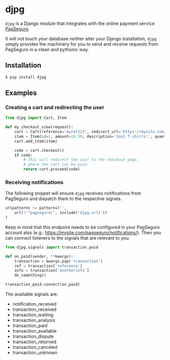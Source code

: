 # djpg

`djpg` is a Django module that integrates with the online payment service [PagSeguro](https://pagseguro.uol.com.br/).

It will not touch your database neither alter your Django installation, `djpg` simply provides the machinery for you to send and receive requests from PagSeguro in a clean and pythonic way.


## Installation

```bash
$ pip install djpg
```


## Examples

### Creating a cart and redirecting the user

```python
from djpg import Cart, Item

def my_checkout_view(request):
	cart = Cart(reference='myref123', redirect_url='https://mysite.com/')
	item = Item(id=1, amount=19.50, description='Cool T-shirts!', quantity=2)
	cart.add_item(item)

	code = cart.checkout()
	if code:
		# This will redirect the user to the checkout page,
		# where the cart can be paid.
		return cart.proceed(code)
```

### Receiving notifications

The following snippet will ensure `djpg` receives notifications from PagSeguro and dispatch them to the respective signals.

```python
urlpatterns += patterns('',
	url(r'^pagseguro/', include('djpg.urls'))
)
```

Keep in mind that this endpoint needs to be configured in your PagSeguro account also (e.g.: https://mysite.com/pagseguro/notifications/).
Then you can connect listeners to the signals that are relevant to you.

```python
from djpg.signals import transaction_paid

def on_paid(sender, **kwargs):
	transaction = kwargs.pop('transaction')
	ref = transaction['reference']
	info = transaction['anotherinfo']
	do_something()

transaction_paid.connect(on_paid)
```

The available signals are:
- notification_received
- transaction_received
- transaction_waiting
- transaction_analysis
- transaction_paid
- transaction_available
- transaction_dispute
- transaction_returned
- transaction_canceled
- transaction_unknown
